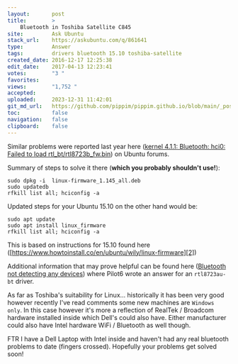 ```yaml
---
layout:       post
title:        >
    Bluetooth in Toshiba Satellite C845
site:         Ask Ubuntu
stack_url:    https://askubuntu.com/q/861641
type:         Answer
tags:         drivers bluetooth 15.10 toshiba-satellite
created_date: 2016-12-17 12:25:38
edit_date:    2017-04-13 12:23:41
votes:        "3 "
favorites:    
views:        "1,752 "
accepted:     
uploaded:     2023-12-31 11:42:01
git_md_url:   https://github.com/pippim/pippim.github.io/blob/main/_posts/2016/2016-12-17-Bluetooth-in-Toshiba-Satellite-C845.md
toc:          false
navigation:   false
clipboard:    false
---
```


Similar problems were reported last year here ([kernel 4.1.1: Bluetooth: hci0: Failed to load rtl_bt/rtl8723b_fw.bin][1]) on Ubuntu forums.

Summary of steps to solve it there (**which you probably shouldn't use!**):

``` 
sudo dpkg -i  linux-firmware_1.145_all.deb
sudo updatedb
rfkill list all; hciconfig -a
```

Updated steps for your Ubuntu 15.10 on the other hand would be:

``` 
sudo apt update
sudo apt install linux_firmware
rfkill list all; hciconfig -a
```

This is based on instructions for 15.10 found here ([https://www.howtoinstall.co/en/ubuntu/wily/linux-firmware][2])

Additional information that may prove helpful can be found here ([Bluetooth not detecting any devices][3]) where Pilot6 wrote an answer for an `rtl8723au-bt` driver.

As far as Toshiba's suitability for Linux... historically it has been very good however recently I've read comments some new machines are `Windows only`. In this case however it's more a reflection of RealTek / Broadcom hardware installed inside which Dell's could also have. Either manufacturer could also have Intel hardware WiFi / Bluetooth as well though.

FTR I have a Dell Laptop with Intel inside and haven't had any real bluetooth problems to date (fingers crossed). Hopefully your problems get solved soon!

  [1]: https://ubuntuforums.org/showthread.php?t=2286433
  [2]: https://www.howtoinstall.co/en/ubuntu/wily/linux-firmware
  [3]: https://askubuntu.com/questions/644073/bluetooth-not-detecting-any-devices
